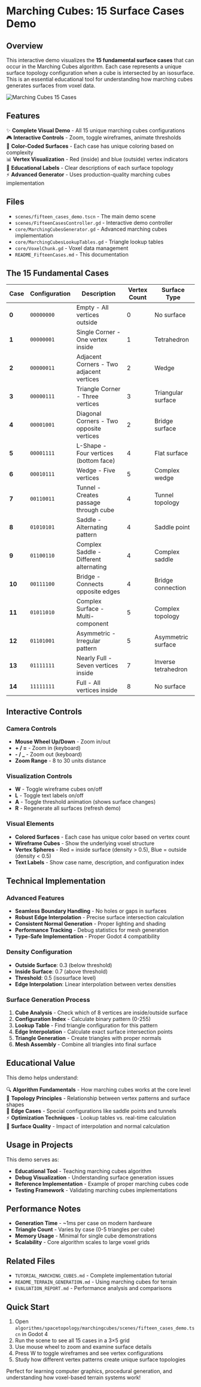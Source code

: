 # Marching Cubes: 15 Surface Cases Demo

## Overview

This interactive demo visualizes the **15 fundamental surface cases** that can occur in the Marching Cubes algorithm. Each case represents a unique surface topology configuration when a cube is intersected by an isosurface. This is an essential educational tool for understanding how marching cubes generates surfaces from voxel data.

![Marching Cubes 15 Cases](screenshot_fifteen_cases.png)

## Features

✨ **Complete Visual Demo** - All 15 unique marching cubes configurations  
🎮 **Interactive Controls** - Zoom, toggle wireframes, animate thresholds  
🎨 **Color-Coded Surfaces** - Each case has unique coloring based on complexity  
📊 **Vertex Visualization** - Red (inside) and blue (outside) vertex indicators  
🔬 **Educational Labels** - Clear descriptions of each surface topology  
⚡ **Advanced Generator** - Uses production-quality marching cubes implementation  

## Files

- `scenes/fifteen_cases_demo.tscn` - The main demo scene
- `scenes/FifteenCasesController.gd` - Interactive demo controller
- `core/MarchingCubesGenerator.gd` - Advanced marching cubes implementation
- `core/MarchingCubesLookupTables.gd` - Triangle lookup tables
- `core/VoxelChunk.gd` - Voxel data management
- `README_FifteenCases.md` - This documentation

## The 15 Fundamental Cases

| Case | Configuration | Description | Vertex Count | Surface Type |
|------|---------------|-------------|--------------|--------------|
| **0** | `00000000` | Empty - All vertices outside | 0 | No surface |
| **1** | `00000001` | Single Corner - One vertex inside | 1 | Tetrahedron |
| **2** | `00000011` | Adjacent Corners - Two adjacent vertices | 2 | Wedge |
| **3** | `00000111` | Triangle Corner - Three vertices | 3 | Triangular surface |
| **4** | `00001001` | Diagonal Corners - Two opposite vertices | 2 | Bridge surface |
| **5** | `00001111` | L-Shape - Four vertices (bottom face) | 4 | Flat surface |
| **6** | `00010111` | Wedge - Five vertices | 5 | Complex wedge |
| **7** | `00110011` | Tunnel - Creates passage through cube | 4 | Tunnel topology |
| **8** | `01010101` | Saddle - Alternating pattern | 4 | Saddle point |
| **9** | `01100110` | Complex Saddle - Different alternating | 4 | Complex saddle |
| **10** | `00111100` | Bridge - Connects opposite edges | 4 | Bridge connection |
| **11** | `01011010` | Complex Surface - Multi-component | 5 | Complex topology |
| **12** | `01101001` | Asymmetric - Irregular pattern | 5 | Asymmetric surface |
| **13** | `01111111` | Nearly Full - Seven vertices inside | 7 | Inverse tetrahedron |
| **14** | `11111111` | Full - All vertices inside | 8 | No surface |

## Interactive Controls

### Camera Controls
- **Mouse Wheel Up/Down** - Zoom in/out
- **+ / =** - Zoom in (keyboard)
- **- / _** - Zoom out (keyboard)
- **Zoom Range** - 8 to 30 units distance

### Visualization Controls
- **W** - Toggle wireframe cubes on/off
- **L** - Toggle text labels on/off
- **A** - Toggle threshold animation (shows surface changes)
- **R** - Regenerate all surfaces (refresh demo)

### Visual Elements
- **Colored Surfaces** - Each case has unique color based on vertex count
- **Wireframe Cubes** - Show the underlying voxel structure
- **Vertex Spheres** - Red = inside surface (density > 0.5), Blue = outside (density < 0.5)
- **Text Labels** - Show case name, description, and configuration index

## Technical Implementation

### Advanced Features
- **Seamless Boundary Handling** - No holes or gaps in surfaces
- **Robust Edge Interpolation** - Precise surface intersection calculation
- **Consistent Normal Generation** - Proper lighting and shading
- **Performance Tracking** - Debug statistics for mesh generation
- **Type-Safe Implementation** - Proper Godot 4 compatibility

### Density Configuration
- **Outside Surface**: 0.3 (below threshold)
- **Inside Surface**: 0.7 (above threshold)  
- **Threshold**: 0.5 (isosurface level)
- **Edge Interpolation**: Linear interpolation between vertex densities

### Surface Generation Process
1. **Cube Analysis** - Check which of 8 vertices are inside/outside surface
2. **Configuration Index** - Calculate binary pattern (0-255)
3. **Lookup Table** - Find triangle configuration for this pattern
4. **Edge Interpolation** - Calculate exact surface intersection points
5. **Triangle Generation** - Create triangles with proper normals
6. **Mesh Assembly** - Combine all triangles into final surface

## Educational Value

This demo helps understand:

🔍 **Algorithm Fundamentals** - How marching cubes works at the core level  
📐 **Topology Principles** - Relationship between vertex patterns and surface shapes  
🎯 **Edge Cases** - Special configurations like saddle points and tunnels  
⚡ **Optimization Techniques** - Lookup tables vs. real-time calculation  
🎨 **Surface Quality** - Impact of interpolation and normal calculation  

## Usage in Projects

This demo serves as:
- **Educational Tool** - Teaching marching cubes algorithm
- **Debug Visualization** - Understanding surface generation issues
- **Reference Implementation** - Example of proper marching cubes code
- **Testing Framework** - Validating marching cubes implementations

## Performance Notes

- **Generation Time** - ~1ms per case on modern hardware
- **Triangle Count** - Varies by case (0-5 triangles per cube)
- **Memory Usage** - Minimal for single cube demonstrations
- **Scalability** - Core algorithm scales to large voxel grids

## Related Files

- `TUTORIAL_MARCHING_CUBES.md` - Complete implementation tutorial
- `README_TERRAIN_GENERATION.md` - Using marching cubes for terrain
- `EVALUATION_REPORT.md` - Performance analysis and comparisons

## Quick Start

1. Open `algorithms/spacetopology/marchingcubes/scenes/fifteen_cases_demo.tscn` in Godot 4
2. Run the scene to see all 15 cases in a 3×5 grid
3. Use mouse wheel to zoom and examine surface details
4. Press W to toggle wireframes and see vertex configurations
5. Study how different vertex patterns create unique surface topologies

Perfect for learning computer graphics, procedural generation, and understanding how voxel-based terrain systems work! 